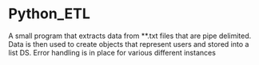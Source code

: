 # Python_ETL
A small program that extracts data from **.txt files that are pipe delimited.
Data is then used to create objects that represent users and stored into a list DS.
Error handling is in place for various different instances
